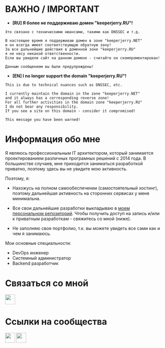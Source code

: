 <h1>ВАЖНО / IMPORTANT</h1>

* <b>[RU] Я более не поддерживаю домен "keeperjerry.RU"!</b>
```
Это связано с техничискими нюансами, такими как DNSSEC и т.д. 

В настоящее время я поддерживаю домен в зоне "keeperjerry.NET" 
и он всегда имеет соответствующую обратную зону!
За все дальнейшие действия в доменной зоне "keeperjerry.RU" 
я не несу никакой ответственности. 
Если вы увидели сайт на данном домене - считайте он скомпроментирован!

Данным сообщением вы были предупреждены!
```

* <b>[EN] I no longer support the domain "keeperjerry.RU"!</b>
```
This is due to technical nuances such as DNSSEC, etc. 

I currently maintain the domain in the zone "keeperjerry.NET" 
and it always has a corresponding reverse zone! 
For all further activities in the domain zone "keeperjerry.RU" 
I do not bear any responsibility. 
If you see a site on this domain - consider it compromised!

This message you have been warned!
```

# Информация обо мне

Я являюсь профессиональным IT архитектором, который занимается проектированием различных програмных решений с 2014 года. 
В большинстве случаев, мне приходится заниматься разработкой приватно, поэтому здесь вы не увидите мою активность.

Поэтому, я:

* Нахожусь на полном самообеспечении (самостоятельный хостинг), поэтому дальнейшая активность на сторонних сервисах у меня минимальна.

* Все свои дальнейшие разработки выкладываю в [моем персональном репозиторий](https://git.keeperjerry.net/keeperjerry-public/). Чтобы получить доступ на запись и/или к приватным разработкам - свяжитесь со мной (ниже).

* Не заполняю свое портфолио, т.к. вы можете увидеть все сами как и чем я занимаюсь.

Мои основные специальности: 

* DevOps инженер
* Системный администратор
* Backend разработчик

# Связаться со мной

<p>
  <a href="https://discord.com/users/257905709419724802" target="blank"
    ><img
      src="https://skillicons.dev/icons?i=discord"
      height="32"
      width="32"
  /></a>
</p>

# Ссылки на сообщества

<p>
  <a href="https://discord.gg/k7jneNWVj6" target="blank"
    ><img
      src="https://skillicons.dev/icons?i=discord"
      height="32"
      width="32"
  /></a>
  <a href="https://t.me/+F2mSAwdAR5dkZmUy" target="blank"
    ><img
      src="https://telegram.org/img/t_logo.svg"
      height="32"
      width="32"
  /></a>
  
</p>
